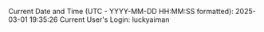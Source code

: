 Current Date and Time (UTC - YYYY-MM-DD HH:MM:SS formatted): 2025-03-01 19:35:26
Current User's Login: luckyaiman
